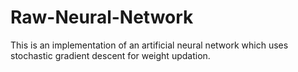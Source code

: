 # Raw-Neural-Network
This is an implementation of an artificial neural network which uses stochastic gradient descent for weight updation.
